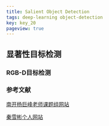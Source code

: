 ```yaml
---
title: Salient Object Detection
tags: deep-learning object-detection
key: key_20
pageview: true
---
```


## 显著性目标检测


### RGB-D目标检测


### 参考文献

[南开杨巨峰老师课题组网站](https://cv.nankai.edu.cn/)

[秦雪彬个人网站](https://xuebinqin.github.io/)



